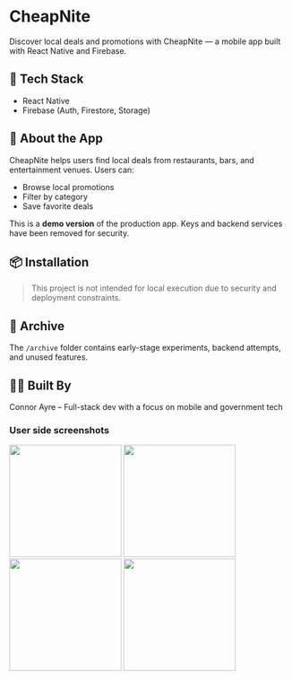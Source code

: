 # CheapNite

Discover local deals and promotions with CheapNite — a mobile app built with React Native and Firebase.

## 🔧 Tech Stack

- React Native
- Firebase (Auth, Firestore, Storage)

## 🚀 About the App

CheapNite helps users find local deals from restaurants, bars, and entertainment venues. Users can:

- Browse local promotions
- Filter by category
- Save favorite deals

This is a **demo version** of the production app. Keys and backend services have been removed for security.

## 📦 Installation

> This project is not intended for local execution due to security and deployment constraints.

## 📂 Archive

The `/archive` folder contains early-stage experiments, backend attempts, and unused features.

## 👨‍💻 Built By

Connor Ayre – Full-stack dev with a focus on mobile and government tech

### User side screenshots

<img src="https://github.com/user-attachments/assets/a8e8012d-5a0d-420c-88bd-735ed52e0023" width="200" />
<img src="https://github.com/user-attachments/assets/1fae5fc3-02cf-4474-a291-880085375730" width="200" />
<img src="https://github.com/user-attachments/assets/d88be2ac-68ba-48b9-b6e1-d6e0a8fb96ac" width="200" />
<img src="https://github.com/user-attachments/assets/66194455-59d8-41e0-a6c4-fd1161d77b58" width="200" />


